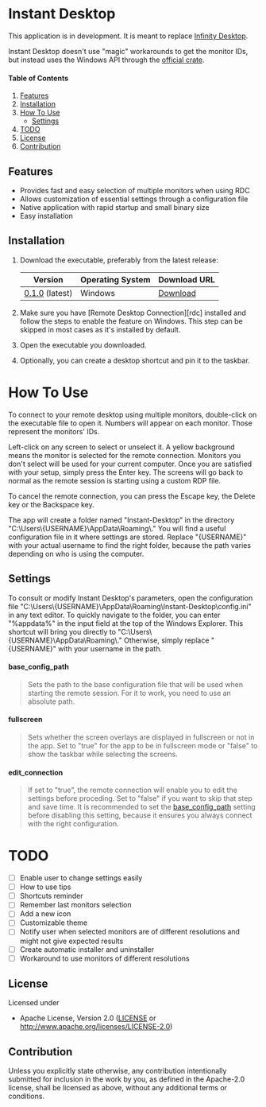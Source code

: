 # Instant Desktop
This application is in development. It is meant to replace [Infinity Desktop][infurl].

Instant Desktop doesn't use "magic" workarounds to get the monitor IDs, but instead uses the Windows API through the [official crate][wincrate].

#### Table of Contents

1. [Features](#features)
2. [Installation](#installation)
3. [How To Use](#how-to-use)
   - [Settings](#settings)
4. [TODO](#todo)
4. [License](#license)
4. [Contribution](#contribution)

## Features

- Provides fast and easy selection of multiple monitors when using RDC
- Allows customization of essential settings through a configuration file
- Native application with rapid startup and small binary size
- Easy installation

## Installation

1. Download the executable, preferably from the latest release:

   | Version                  | Operating System | Download URL          |
   | ------------------------ | ---------------- | --------------------- |
   | [0.1.0][v0.1.0] (latest) | Windows          | [Download][v0.1.0url] |

2. Make sure you have [Remote Desktop Connection][rdc] installed and follow the steps to enable the feature on Windows. This step can be skipped in most cases as it's installed by default.

3. Open the executable you downloaded.

4. Optionally, you can create a desktop shortcut and pin it to the taskbar.

# How To Use

To connect to your remote desktop using multiple monitors, double-click on the executable file to open it. Numbers will appear on each monitor. Those represent the monitors' IDs.

Left-click on any screen to select or unselect it. A yellow background means the monitor is selected for the remote connection. Monitors you don't select will be used for your current computer. Once you are satisfied with your setup, simply press the Enter key. The screens will go back to normal as the remote session is starting using a custom RDP file.

To cancel the remote connection, you can press the Escape key, the Delete key or the Backspace key.

The app will create a folder named "Instant-Desktop" in the directory "C:\\Users\\{USERNAME}\\AppData\\Roaming\\." You will find a useful configuration file in it where settings are stored. Replace "{USERNAME}" with your actual username to find the right folder, because the path varies depending on who is using the computer.

## Settings

To consult or modify Instant Desktop's parameters, open the configuration file "C:\\Users\\{USERNAME}\\AppData\\Roaming\\Instant-Desktop\\config.ini" in any text editor. To quickly navigate to the folder, you can enter "%appdata%" in the input field at the top of the Windows Explorer. This shortcut will bring you directly to "C:\\Users\\{USERNAME}\\AppData\\Roaming\\." Otherwise, simply replace "{USERNAME}" with your username in the path.

#### **base_config_path**

> Sets the path to the base configuration file that will be used when starting the remote session. For it to work, you need to use an absolute path.

#### **fullscreen**

> Sets whether the screen overlays are displayed in fullscreen or not in the app. Set to "true" for the app to be in fullscreen mode or "false" to show the taskbar while selecting the screens.

#### **edit_connection**

> If set to "true", the remote connection will enable you to edit the settings before proceding. Set to "false" if you want to skip that step and save time. It is recommended to set the [base_config_path](#base_config_path) setting before disabling this setting, because it ensures you always connect with the right configuration.

# TODO

- [ ] Enable user to change settings easily
- [ ] How to use tips
- [ ] Shortcuts reminder
- [ ] Remember last monitors selection
- [ ] Add a new icon
- [ ] Customizable theme
- [ ] Notify user when selected monitors are of different resolutions and might not give expected results
- [ ] Create automatic installer and uninstaller
- [ ] Workaround to use monitors of different resolutions

## License

Licensed under

 * Apache License, Version 2.0
   ([LICENSE](LICENSE) or http://www.apache.org/licenses/LICENSE-2.0)

## Contribution

Unless you explicitly state otherwise, any contribution intentionally submitted
for inclusion in the work by you, as defined in the Apache-2.0 license, shall be
licensed as above, without any additional terms or conditions.

[infurl]: https://github.com/DaraJKong/Infinity-Desktop
[wincrate]: https://crates.io/crates/windows
[v0.1.0]: https://github.com/DaraJKong/Instant-Desktop/releases/tag/v0.1.0
[v0.1.0url]: https://github.com/DaraJKong/Instant-Desktop/releases/download/v0.1.0/instant-desktop.exe